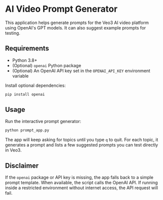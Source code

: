 # AI Video Prompt Generator

This application helps generate prompts for the Veo3 AI video platform using OpenAI's GPT models. It can also suggest example prompts for testing.

## Requirements

- Python 3.8+
- (Optional) `openai` Python package
- (Optional) An OpenAI API key set in the `OPENAI_API_KEY` environment variable

Install optional dependencies:
```bash
pip install openai
```

## Usage

Run the interactive prompt generator:

```bash
python prompt_app.py
```

The app will keep asking for topics until you type `q` to quit. For each topic, it generates a prompt and lists a few suggested prompts you can test directly in Veo3.

## Disclaimer

If the `openai` package or API key is missing, the app falls back to a simple prompt template.
When available, the script calls the OpenAI API. If running inside a restricted environment without internet access, the API request will fail.
